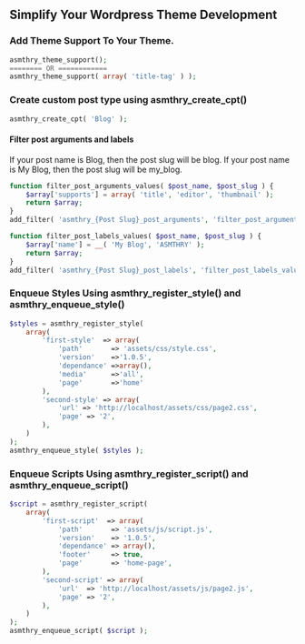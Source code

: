 ## Simplify Your Wordpress Theme Development

### Add Theme Support To Your Theme.
```php
asmthry_theme_support();
======== OR ============
asmthry_theme_support( array( 'title-tag' ) );
```
### Create custom post type using asmthry_create_cpt()
```php
asmthry_create_cpt( 'Blog' );
```
#### Filter post arguments and labels
If your post name is Blog, then the post slug will be blog.
If your post name is My Blog, then the post slug will be my_blog.
```php
function filter_post_arguments_values( $post_name, $post_slug ) {
	$array['supports'] = array( 'title', 'editor', 'thumbnail' );
	return $array;
}
add_filter( 'asmthry_{Post Slug}_post_arguments', 'filter_post_arguments_values', 10, 2 );

function filter_post_labels_values( $post_name, $post_slug ) {
	$array['name'] = __( 'My Blog', 'ASMTHRY' );
	return $array;
}
add_filter( 'asmthry_{Post Slug}_post_labels', 'filter_post_labels_values', 10, 2 );
```
### Enqueue Styles Using asmthry_register_style() and asmthry_enqueue_style()
```php
$styles = asmthry_register_style(
	array(
		'first-style'  => array(
			'path'       => 'assets/css/style.css',
            'version'    =>'1.0.5',
            'dependance' =>array(),
            'media'      =>'all',
            'page'       =>'home'
		),
		'second-style' => array(
			'url' => 'http://localhost/assets/css/page2.css',
			'page' => '2',
		),
	)
);
asmthry_enqueue_style( $styles );
```
### Enqueue Scripts Using asmthry_register_script() and asmthry_enqueue_script()
```php
$script = asmthry_register_script(
	array(
		'first-script'  => array(
			'path'       => 'assets/js/script.js',
			'version'    => '1.0.5',
			'dependance' => array(),
			'footer'     => true,
			'page'       => 'home-page',
		),
		'second-script' => array(
			'url'  => 'http://localhost/assets/js/page2.js',
			'page' => '2',
		),
	)
);
asmthry_enqueue_script( $script );
```
